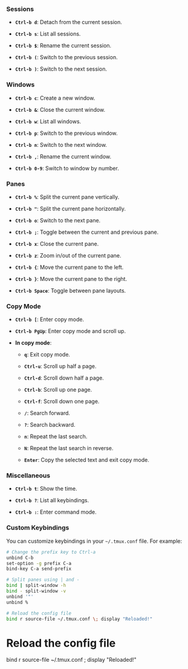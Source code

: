 ### Sessions

- **`Ctrl-b d`**: Detach from the current session.
    
- **`Ctrl-b s`**: List all sessions.
    
- **`Ctrl-b $`**: Rename the current session.
    
- **`Ctrl-b (`**: Switch to the previous session.
    
- **`Ctrl-b )`**: Switch to the next session.
    

### Windows

- **`Ctrl-b c`**: Create a new window.
    
- **`Ctrl-b &`**: Close the current window.
    
- **`Ctrl-b w`**: List all windows.
    
- **`Ctrl-b p`**: Switch to the previous window.
    
- **`Ctrl-b n`**: Switch to the next window.
    
- **`Ctrl-b ,`**: Rename the current window.
    
- **`Ctrl-b 0-9`**: Switch to window by number.
    

### Panes

- **`Ctrl-b %`**: Split the current pane vertically.
    
- **`Ctrl-b "`**: Split the current pane horizontally.
    
- **`Ctrl-b o`**: Switch to the next pane.
    
- **`Ctrl-b ;`**: Toggle between the current and previous pane.
    
- **`Ctrl-b x`**: Close the current pane.
    
- **`Ctrl-b z`**: Zoom in/out of the current pane.
    
- **`Ctrl-b {`**: Move the current pane to the left.
    
- **`Ctrl-b }`**: Move the current pane to the right.
    
- **`Ctrl-b Space`**: Toggle between pane layouts.
    

### Copy Mode

- **`Ctrl-b [`**: Enter copy mode.
    
- **`Ctrl-b PgUp`**: Enter copy mode and scroll up.
    
- **In copy mode**:
    
    - **`q`**: Exit copy mode.
        
    - **`Ctrl-u`**: Scroll up half a page.
        
    - **`Ctrl-d`**: Scroll down half a page.
        
    - **`Ctrl-b`**: Scroll up one page.
        
    - **`Ctrl-f`**: Scroll down one page.
        
    - **`/`**: Search forward.
        
    - **`?`**: Search backward.
        
    - **`n`**: Repeat the last search.
        
    - **`N`**: Repeat the last search in reverse.
        
    - **`Enter`**: Copy the selected text and exit copy mode.
        

### Miscellaneous

- **`Ctrl-b t`**: Show the time.
    
- **`Ctrl-b ?`**: List all keybindings.
    
- **`Ctrl-b :`**: Enter command mode.
    

### Custom Keybindings

You can customize keybindings in your `~/.tmux.conf` file. For example:

```bash
# Change the prefix key to Ctrl-a
unbind C-b
set-option -g prefix C-a
bind-key C-a send-prefix

# Split panes using | and -
bind | split-window -h
bind - split-window -v
unbind '"'
unbind %

# Reload the config file
bind r source-file ~/.tmux.conf \; display "Reloaded!"
```
	
# Reload the config file
bind r source-file ~/.tmux.conf \; display "Reloaded!"